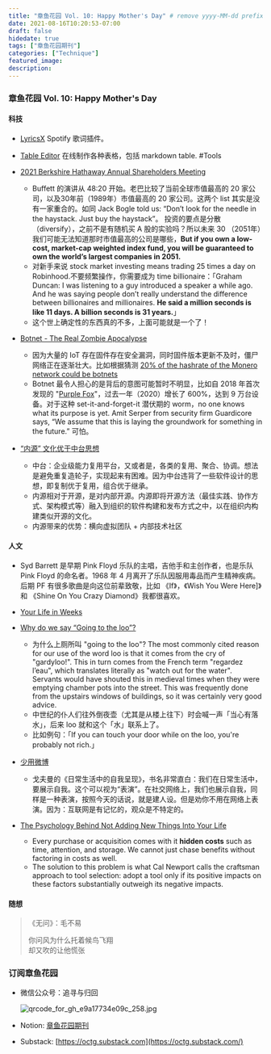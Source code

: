 ```yaml
---
title: "章鱼花园 Vol. 10: Happy Mother's Day" # remove yyyy-MM-dd prefix in the filename 
date: 2021-08-16T10:20:53-07:00
draft: false
hidedate: true 
tags: ["章鱼花园期刊"]
categories: ["Technique"]
featured_image:
description:
---
```


### 章鱼花园 Vol. 10: Happy Mother's Day
#### 科技
- [LyricsX](https://github.com/ddddxxx/LyricsX) Spotify 歌词插件。

- [Table Editor](https://truben.no/table/) 在线制作各种表格，包括 markdown table. #Tools 
- [2021 Berkshire Hathaway Annual Shareholders Meeting](https://finance.yahoo.com/brklivestream/)
	- Buffett 的演讲从 48:20 开始。老巴比较了当前全球市值最高的 20 家公司，以及30年前（1989年）市值最高的 20 家公司。这两个 list 其实是没有一家重合的。如同 Jack Bogle told us: “Don’t look for the needle in the haystack. Just buy the haystack”。 投资的要点是分散（diversify），之前不是有随机买 A 股的实验吗？所以未来 30 （2051年）我们可能无法知道那时市值最高的公司是哪些，**But if you own a low-cost, market-cap weighted index fund, you will be guaranteed to own the world’s largest companies in 2051.** 
	-  对新手来说 stock market investing means trading 25 times a day on Robinhood.不要频繁操作，你需要成为 time billionaire：「Graham Duncan: I was listening to a guy introduced a speaker a while ago. And he was saying people don’t really understand the difference between billionaires and millionaires. **He said a million seconds is like 11 days. A billion seconds is 31 years.**」
	- 这个世上确定性的东西真的不多，上面可能就是一个了！

- [Botnet - The Real Zombie Apocalypse](https://www.norbert-the-great.com/index.php?entry=Botnet---The-Real-Zombie-Apocalypse)
	- 因为大量的 IoT 存在固件存在安全漏洞，同时固件版本更新不及时，僵尸网络正在逐渐壮大。比如根据猜测 [20% of the hashrate of the Monero network could be botnets](https://www.reddit.com/r/Monero/comments/m5es8a/botnets/)
	- Botnet 最令人担心的是背后的意图可能暂时不明显，比如自 2018 年首次发现的 "[Purple Fox](https://techcrunch.com/2021/03/23/wormable-windows-botnet-ballooning/)"，过去一年（2020）增长了 600%，达到 9 万台设备。对于这种  set-it-and-forget-it 潜伏期的 worm，no one knows what its purpose is yet. Amit Serper from security firm Guardicore says, “We assume that this is laying the groundwork for something in the future.” 可怕。

- [“内源” 文化优于中台思想](https://github.com/phodal/innersource)
	- 中台：企业级能力复用平台，又或者是，各类的复用、聚合、协调。想法是避免重复造轮子，实现起来有困难。因为中台违背了一些软件设计的思想，即复制优于复用，组合优于继承。
	- 内源相对于开源，是对内部开源。内源即将开源方法（最佳实践、协作方式、架构模式等）融入到组织的软件构建和发布方式之中，以在组织内构建类似开源的文化。
	- 内源带来的优势：横向虚拟团队 + 内部技术社区

#### 人文

- Syd Barrett 是早期 Pink Floyd 乐队的主唱，吉他手和主创作者，也是乐队 Pink Floyd 的命名者。1968 年 4 月离开了乐队因服用毒品而产生精神疾病。后期 PF 有很多歌曲是向这位前辈致敬，比如 《If》，《Wish You Were Here]》和 《Shine On You Crazy Diamond》我都很喜欢。

- [Your Life in Weeks](https://waitbutwhy.com/2014/05/life-weeks.html)

- [Why do we say “Going to the loo”?](https://victoriaplum.com/blog/posts/why-do-we-say-going-to-the-loo)
	- 为什么上厕所叫 "going to the loo"?  The most commonly cited reason for our use of the word loo is that it comes from the cry of "gardyloo!". This in turn comes from the French term "regardez l’eau", which translates literally as "watch out for the water". Servants would have shouted this in medieval times when they were emptying chamber pots into the street. This was frequently done from the upstairs windows of buildings, so it was certainly very good advice.
	- 中世纪的仆人们往外倒夜壶（尤其是从楼上往下）时会喊一声「当心有落水」，后来 loo 就和这个「水」联系上了。
	- 比如例句：「If you can touch your door while on the loo, you're probably not rich.」

- [少用微博](http://weiwuhui.com/8404.html)
	- 戈夫曼的《日常生活中的自我呈现》，书名非常直白：我们在日常生活中，要展示自我。这个可以视为“表演”。在社交网络上，我们也展示自我，同样是一种表演，按照今天的话说，就是建人设。但是劝你不用在网络上表演。因为：互联网是有记忆的，观众是不特定的。

- [The Psychology Behind Not Adding New Things Into Your Life](https://www.becomingminimalist.com/the-psychology-behind-not-adding-new-things-into-your-life/)
	- Every purchase or acquisition comes with it **hidden costs** such as time, attention, and storage. We cannot just chase benefits without factoring in costs as well.
	- The solution to this problem is what Cal Newport calls the craftsman approach to tool selection: adopt a tool only if its positive impacts on these factors substantially outweigh its negative impacts.

#### 随想

>《无问》：毛不易
>
> 你问风为什么托着候鸟飞翔  
> 却又吹的让他慌张


### 订阅章鱼花园

- 微信公众号：追寻与归回

    ![qrcode_for_gh_e9a17734e09c_258.jpg](/assets/images/2021/qrcode_for_gh_e9a17734e09c_258.jpg)


- Notion: [章鱼花园期刊](https://www.notion.so/9012ebf6c9f94d699484e087752f54e4)
- Substack: [https://octg.substack.com](https://octg.substack.com/)